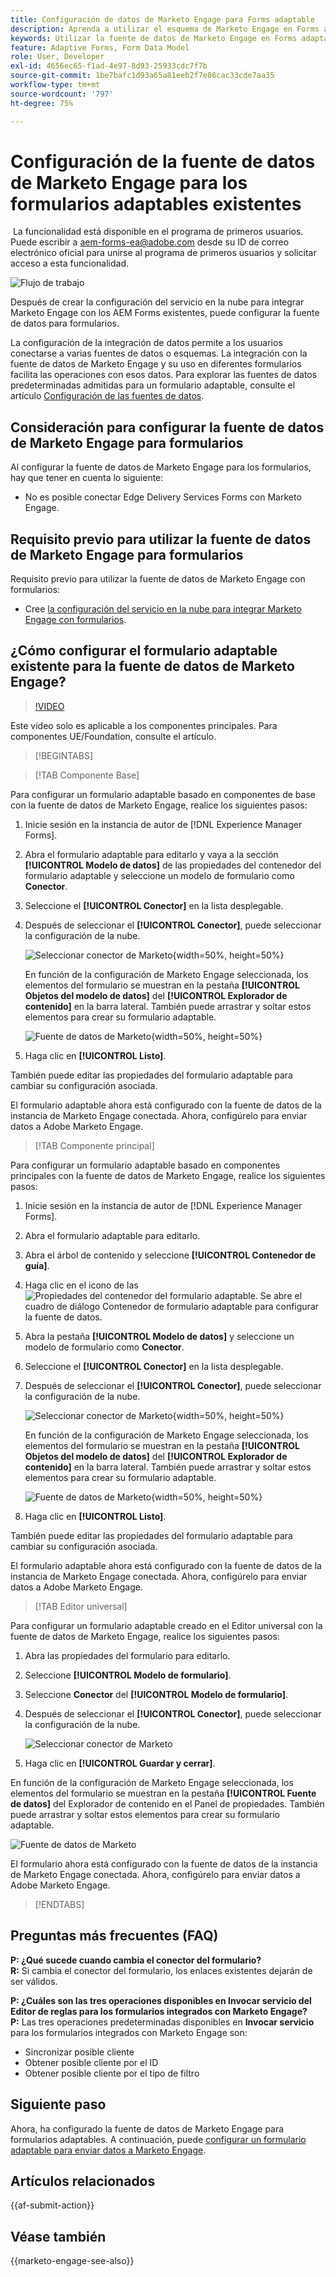 ```yaml
---
title: Configuración de datos de Marketo Engage para Forms adaptable
description: Aprenda a utilizar el esquema de Marketo Engage en Forms adaptable.
keywords: Utilizar la fuente de datos de Marketo Engage en Forms adaptable, Cómo conectar una fuente de datos de instancia de Marketo con un formulario , Conecte un formulario a Marketo.
feature: Adaptive Forms, Form Data Model
role: User, Developer
exl-id: 4656ec65-f1ad-4e97-8d93-25933cdc7f7b
source-git-commit: 1be7bafc1d93a65a81eeb2f7e86cac33cde7aa35
workflow-type: tm+mt
source-wordcount: '797'
ht-degree: 75%

---
```


# Configuración de la fuente de datos de Marketo Engage para los formularios adaptables existentes

<span class="preview"> La funcionalidad está disponible en el programa de primeros usuarios. Puede escribir a aem-forms-ea@adobe.com desde su ID de correo electrónico oficial para unirse al programa de primeros usuarios y solicitar acceso a esta funcionalidad. </span>

![Flujo de trabajo](/help/forms/assets/workflow-marketo-2.png)

Después de crear la configuración del servicio en la nube para integrar Marketo Engage con los AEM Forms existentes, puede configurar la fuente de datos para formularios.

La configuración de la integración de datos permite a los usuarios conectarse a varias fuentes de datos o esquemas. La integración con la fuente de datos de Marketo Engage y su uso en diferentes formularios facilita las operaciones con esos datos. Para explorar las fuentes de datos predeterminadas admitidas para un formulario adaptable, consulte el artículo [Configuración de las fuentes de datos](/help/forms/configure-data-sources.md).

## Consideración para configurar la fuente de datos de Marketo Engage para formularios

Al configurar la fuente de datos de Marketo Engage para los formularios, hay que tener en cuenta lo siguiente:

* No es posible conectar Edge Delivery Services Forms con Marketo Engage.

## Requisito previo para utilizar la fuente de datos de Marketo Engage para formularios

Requisito previo para utilizar la fuente de datos de Marketo Engage con formularios:

* Cree [la configuración del servicio en la nube para integrar Marketo Engage con formularios](/help/forms/integrate-form-to-marketo-engage.md).

## ¿Cómo configurar el formulario adaptable existente para la fuente de datos de Marketo Engage?

>[!VIDEO](https://video.tv.adobe.com/v/3442871/marketo-aem-forms-aem-marketo-engage)

<span> Este vídeo solo es aplicable a los componentes principales. Para componentes UE/Foundation, consulte el artículo.</span>

>[!BEGINTABS]

>[!TAB Componente Base]

Para configurar un formulario adaptable basado en componentes de base con la fuente de datos de Marketo Engage, realice los siguientes pasos:

1. Inicie sesión en la instancia de autor de [!DNL Experience Manager Forms].
1. Abra el formulario adaptable para editarlo y vaya a la sección **[!UICONTROL Modelo de datos]** de las propiedades del contenedor del formulario adaptable y seleccione un modelo de formulario como **Conector**.
1. Seleccione el **[!UICONTROL Conector]** en la lista desplegable.
1. Después de seleccionar el **[!UICONTROL Conector]**, puede seleccionar la configuración de la nube.

   ![Seleccionar conector de Marketo](/help/forms/assets/select-marketo-connector-af1.png){width=50%, height=50%}

   En función de la configuración de Marketo Engage seleccionada, los elementos del formulario se muestran en la pestaña **[!UICONTROL Objetos del modelo de datos]** del **[!UICONTROL Explorador de contenido]** en la barra lateral. También puede arrastrar y soltar estos elementos para crear su formulario adaptable.

   ![Fuente de datos de Marketo](/help/forms/assets/marketo-engage-data-source-af1.png){width=50%, height=50%}

1. Haga clic en **[!UICONTROL Listo]**.

También puede editar las propiedades del formulario adaptable para cambiar su configuración asociada.

El formulario adaptable ahora está configurado con la fuente de datos de la instancia de Marketo Engage conectada. Ahora, configúrelo para enviar datos a Adobe Marketo Engage.

>[!TAB Componente principal]

Para configurar un formulario adaptable basado en componentes principales con la fuente de datos de Marketo Engage, realice los siguientes pasos:

1. Inicie sesión en la instancia de autor de [!DNL Experience Manager Forms].

1. Abra el formulario adaptable para editarlo.
1. Abra el árbol de contenido y seleccione **[!UICONTROL Contenedor de guía]**.
1. Haga clic en el icono de las ![Propiedades del contenedor del formulario adaptable](/help/forms/assets/configure-icon.svg). Se abre el cuadro de diálogo Contenedor de formulario adaptable para configurar la fuente de datos.
1. Abra la pestaña **[!UICONTROL Modelo de datos]** y seleccione un modelo de formulario como **Conector**.
1. Seleccione el **[!UICONTROL Conector]** en la lista desplegable.

1. Después de seleccionar el **[!UICONTROL Conector]**, puede seleccionar la configuración de la nube.

   ![Seleccionar conector de Marketo](/help/forms/assets/select-marketo-connector.png){width=50%, height=50%}

   En función de la configuración de Marketo Engage seleccionada, los elementos del formulario se muestran en la pestaña **[!UICONTROL Objetos del modelo de datos]** del **[!UICONTROL Explorador de contenido]** en la barra lateral. También puede arrastrar y soltar estos elementos para crear su formulario adaptable.

   ![Fuente de datos de Marketo](/help/forms/assets/marketo-engage-data-source.png){width=50%, height=50%}

1. Haga clic en **[!UICONTROL Listo]**.

También puede editar las propiedades del formulario adaptable para cambiar su configuración asociada.

El formulario adaptable ahora está configurado con la fuente de datos de la instancia de Marketo Engage conectada. Ahora, configúrelo para enviar datos a Adobe Marketo Engage.

>[!TAB Editor universal]

Para configurar un formulario adaptable creado en el Editor universal con la fuente de datos de Marketo Engage, realice los siguientes pasos:

1. Abra las propiedades del formulario para editarlo.
1. Seleccione **[!UICONTROL Modelo de formulario]**.
1. Seleccione **Conector** del **[!UICONTROL Modelo de formulario]**.
1. Después de seleccionar el **[!UICONTROL Conector]**, puede seleccionar la configuración de la nube.

   ![Seleccionar conector de Marketo](/help/forms/assets/select-marketo-connector-ue.png)

1. Haga clic en **[!UICONTROL Guardar y cerrar]**.

En función de la configuración de Marketo Engage seleccionada, los elementos del formulario se muestran en la pestaña **[!UICONTROL Fuente de datos]** del Explorador de contenido en el Panel de propiedades. También puede arrastrar y soltar estos elementos para crear su formulario adaptable.

![Fuente de datos de Marketo](/help/forms/assets/marketo-engage-data-source-ue.png)

El formulario ahora está configurado con la fuente de datos de la instancia de Marketo Engage conectada. Ahora, configúrelo para enviar datos a Adobe Marketo Engage.

>[!ENDTABS]

## Preguntas más frecuentes (FAQ)

**P: ¿Qué sucede cuando cambia el conector del formulario?**\
**R:** Si cambia el conector del formulario, los enlaces existentes dejarán de ser válidos.

**P: ¿Cuáles son las tres operaciones disponibles en Invocar servicio del Editor de reglas para los formularios integrados con Marketo Engage?**\
**P:** Las tres operaciones predeterminadas disponibles en **Invocar servicio** para los formularios integrados con Marketo Engage son:
* Sincronizar posible cliente
* Obtener posible cliente por el ID
* Obtener posible cliente por el tipo de filtro

## Siguiente paso

Ahora, ha configurado la fuente de datos de Marketo Engage para formularios adaptables. A continuación, puede [configurar un formulario adaptable para enviar datos a Marketo Engage](/help/forms/submit-adaptive-form-to-marketo-engage.md).

## Artículos relacionados

{{af-submit-action}}

## Véase también

{{marketo-engage-see-also}}
